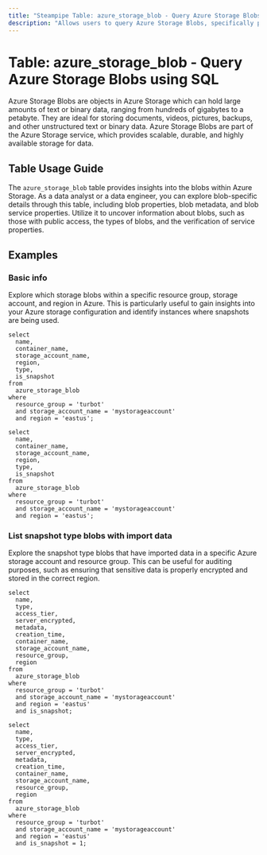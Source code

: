 ```yaml
---
title: "Steampipe Table: azure_storage_blob - Query Azure Storage Blobs using SQL"
description: "Allows users to query Azure Storage Blobs, specifically providing information about blob properties, blob metadata, and blob service properties."
---
```


# Table: azure_storage_blob - Query Azure Storage Blobs using SQL

Azure Storage Blobs are objects in Azure Storage which can hold large amounts of text or binary data, ranging from hundreds of gigabytes to a petabyte. They are ideal for storing documents, videos, pictures, backups, and other unstructured text or binary data. Azure Storage Blobs are part of the Azure Storage service, which provides scalable, durable, and highly available storage for data.

## Table Usage Guide

The `azure_storage_blob` table provides insights into the blobs within Azure Storage. As a data analyst or a data engineer, you can explore blob-specific details through this table, including blob properties, blob metadata, and blob service properties. Utilize it to uncover information about blobs, such as those with public access, the types of blobs, and the verification of service properties.

## Examples

### Basic info
Explore which storage blobs within a specific resource group, storage account, and region in Azure. This is particularly useful to gain insights into your Azure storage configuration and identify instances where snapshots are being used.

```sql+postgres
select
  name,
  container_name,
  storage_account_name,
  region,
  type,
  is_snapshot
from
  azure_storage_blob
where
  resource_group = 'turbot'
  and storage_account_name = 'mystorageaccount'
  and region = 'eastus';
```

```sql+sqlite
select
  name,
  container_name,
  storage_account_name,
  region,
  type,
  is_snapshot
from
  azure_storage_blob
where
  resource_group = 'turbot'
  and storage_account_name = 'mystorageaccount'
  and region = 'eastus';
```

### List snapshot type blobs with import data
Explore the snapshot type blobs that have imported data in a specific Azure storage account and resource group. This can be useful for auditing purposes, such as ensuring that sensitive data is properly encrypted and stored in the correct region.

```sql+postgres
select
  name,
  type,
  access_tier,
  server_encrypted,
  metadata,
  creation_time,
  container_name,
  storage_account_name,
  resource_group,
  region
from
  azure_storage_blob
where
  resource_group = 'turbot'
  and storage_account_name = 'mystorageaccount'
  and region = 'eastus'
  and is_snapshot;
```

```sql+sqlite
select
  name,
  type,
  access_tier,
  server_encrypted,
  metadata,
  creation_time,
  container_name,
  storage_account_name,
  resource_group,
  region
from
  azure_storage_blob
where
  resource_group = 'turbot'
  and storage_account_name = 'mystorageaccount'
  and region = 'eastus'
  and is_snapshot = 1;
```